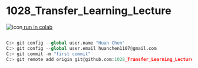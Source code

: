 
# 1028_Transfer_Learning_Lecture
![icon](https://camo.githubusercontent.com/756e8e5187b778c7b7440cce63e1ca5069313fea0abddc151a92f5b5f536f471/68747470733a2f2f7777772e74656e736f72666c6f772e6f72672f696d616765732f636f6c61625f6c6f676f5f333270782e706e67)<a href="https://colab.research.google.com/github/github.com/huanchen1107/1028_Transfer_Learning_Lecture/blob/master/1028_Transfer_Learning_Practice.ipynb"> run in colab</a>

```python

C:> git config --global user.name "Huan Chen"
C:> git config --global user.email huanchen1107@gmail.com
C:> git commit -m "first commit"
C:> git remote add origin git@github.com:1028_Transfer_Learning_Lecture

```
